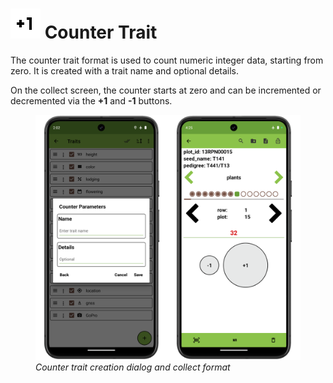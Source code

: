 <link rel="stylesheet" type="text/css" href="_styles/styles.css">

# <img class="icon-title" src="_static/icons/formats/numeric-positive.png"> Counter Trait

The counter trait format is used to count numeric integer data, starting from zero.
It is created with a trait name and optional details.

On the collect screen, the counter starts at zero and can be incremented or decremented via the **+1** and **-1** buttons.

<figure class="image">
  <img class="screenshot" src="_static/images/traits/formats/counter_format_joined.png" width="700px"> 
  <figcaption class="screenshot-caption"><i>Counter trait creation dialog and collect format</i></figcaption> 
</figure>